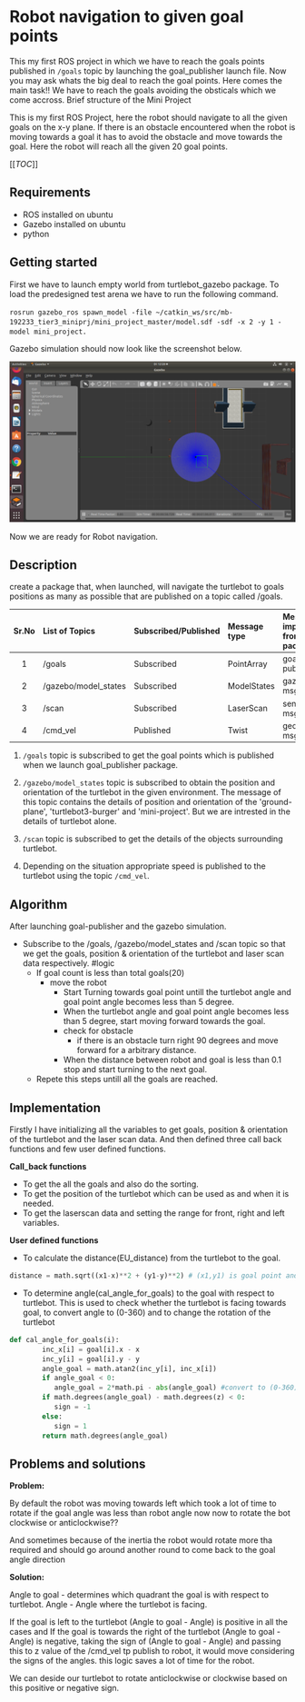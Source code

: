 # Robot navigation to given goal points

This my first ROS project in which we have to reach the goals points published in `/goals` topic by launching the goal_publisher launch file.
Now you may ask whats the big deal to reach the goal points. Here comes the main task!! We have to reach the goals avoiding the obsticals which we come accross. Brief structure of the Mini Project

This is my first ROS Project, here the robot should navigate to all the given goals on the x-y plane. If there is an obstacle encountered when the robot is moving towards a goal it has to avoid the obstacle and move towards the goal. Here the robot will reach all the given 20 goal points.

[[_TOC_]]

## Requirements
- ROS installed on ubuntu
- Gazebo installed on ubuntu
- python

## Getting started

First we have to launch empty world from turtlebot_gazebo package. To load the predesigned test arena we have to run the following command.

`rosrun gazebo_ros spawn_model -file ~/catkin_ws/src/mb-192233_tier3_miniprj/mini_project_master/model.sdf -sdf -x 2 -y 1 -model mini_project.` 

Gazebo simulation should now look like the screenshot below.

<img src="images/Gazebo_model.png">

Now we are ready for Robot navigation.


## Description

create a package that, when launched, will navigate the turtlebot to goals positions as many as possible that are published on a topic called /goals.

Sr.No| List of Topics       | Subscribed/Published      | Message type    | Message imported from package    | 
:---: | :---         	    | :---                      | :---            | :--- 	                         | 
1    | /goals       	    | Subscribed                | PointArray      | goal-publisher                   |
2    | /gazebo/model_states | Subscribed                | ModelStates     | gazebo-msgs                      |
3    | /scan                | Subscribed                | LaserScan       | sensor-msgs
4    | /cmd_vel             | Published                 | Twist           | geometry-msgs                    |

1. `/goals` topic is subscribed to get the goal points which is published when we launch goal_publisher package.

2. `/gazebo/model_states` topic is subscribed to obtain the position and orientation of the turtlebot in the given environment. The message of this topic contains the details of position and orientation of the 'ground-plane', 'turtlebot3-burger' and 'mini-project'. But we are intrested in the details of turtlebot alone.

3. `/scan` topic is subscribed to get the details of the objects surrounding turtlebot.

4. Depending on the situation appropriate speed is published to the turtlebot using the topic `/cmd_vel`.


## Algorithm

After launching goal-publisher and the gazebo simulation.

- Subscribe to the /goals, /gazebo/model_states and /scan topic so that we get the goals, position & orientation of the turtlebot and laser scan data respectively.
#logic
  - If goal count is less than total goals(20)
    - move the robot
      - Start Turning towards goal point untill the turtlebot angle and goal point angle becomes less than 5 degree.
      - When the turtlebot angle and goal point angle becomes less than 5 degree, start moving forward towards the goal.
      - check for obstacle
        - if there is an obstacle turn right 90 degrees and move forward for a arbitrary distance.   
      - When the distance between robot and goal is less than 0.1 stop and start turning to the next goal.
  - Repete this steps untill all the goals are reached.


## Implementation

Firstly I have initializing all the variables to get goals, position & orientation of the turtlebot and the laser scan data.
And then defined three call back functions and few user defined functions.

**Call_back functions** 
- To get the all the goals and also do the sorting.
- To get the position of the turtlebot which can be used as and when it is needed.
- To get the laserscan data and setting the range for front, right and left variables.

**User defined functions**
- To calculate the distance(EU_distance) from the turtlebot to the goal.
```python
distance = math.sqrt((x1-x)**2 + (y1-y)**2) # (x1,y1) is goal point and (x,y) is the position of the turtlebot
```
- To determine angle(cal_angle_for_goals) to the goal with respect to turtlebot. This is used to check whether the turtlebot is facing towards goal, to convert angle to (0-360) and to change the rotation of the turtlebot
```python
def cal_angle_for_goals(i):
        inc_x[i] = goal[i].x - x
        inc_y[i] = goal[i].y - y
        angle_goal = math.atan2(inc_y[i], inc_x[i])
        if angle_goal < 0:
           angle_goal = 2*math.pi - abs(angle_goal) #convert to (0-360)
        if math.degrees(angle_goal) - math.degrees(z) < 0:
           sign = -1
        else:
           sign = 1
        return math.degrees(angle_goal)
```

## Problems and solutions

**Problem:**

By default the robot was moving towards left which took a lot of time to rotate if the goal angle was less than robot angle now now to rotate the bot clockwise or anticlockwise??

And sometimes because of the inertia the robot would rotate more tha required and should go around another round to come back to the goal angle direction

**Solution:**

Angle to goal - determines which quadrant the goal is with respect to turtlebot.
Angle - Angle where the turtlebot is facing.

If the goal is left to the turtlebot (Angle to goal - Angle) is positive in all the cases and If the goal is towards the right of the turtlebot (Angle to goal - Angle) is negative, taking the sign of (Angle to goal - Angle) and passing this to z value of the /cmd_vel tp publish to robot, it would move considering the signs of the angles. this logic saves a lot of time for the robot. 

We can deside our turtlebot to rotate anticlockwise or clockwise based on this positive or negative sign.
